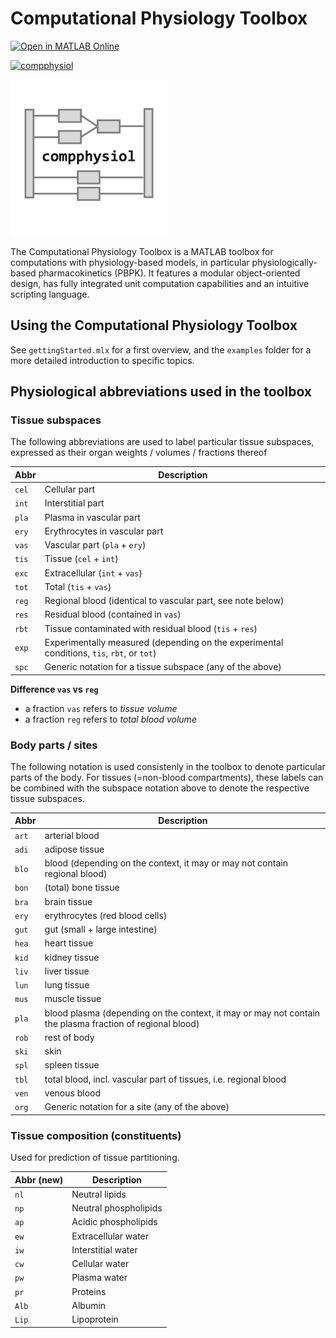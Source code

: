# Computational Physiology Toolbox

[![Open in MATLAB Online](https://www.mathworks.com/images/responsive/global/open-in-matlab-online.svg)](https://matlab.mathworks.com/open/github/v1?repo=niklhart/compphysiol)

[![compphysiol](https://github.com/niklhart/compphysiol/actions/workflows/runtests.yml/badge.svg)](https://github.com/niklhart/compphysiol/actions/workflows/runtests.yml)

<img title="" src="images/readmeImage.png" alt="Toolbox Logo" width="250" data-align="center">

The Computational Physiology Toolbox is a MATLAB toolbox for computations with 
physiology-based models, in particular physiologically-based pharmacokinetics (PBPK). 
It features a modular object-oriented design, has fully integrated unit 
computation capabilities and an intuitive scripting language.

## Using the Computational Physiology Toolbox

See `gettingStarted.mlx` for a first overview, and the `examples` folder
for a more detailed introduction to specific topics.

## Physiological abbreviations used in the toolbox

### Tissue subspaces

The following abbreviations are used to label particular tissue subspaces, expressed as their organ weights / volumes / fractions thereof

| Abbr  | Description                                                                                |
| ----- | ------------------------------------------------------------------------------------------ |
| `cel` | Cellular part                                                                              |
| `int` | Interstitial part                                                                          |
| `pla` | Plasma in vascular part                                                                    |
| `ery` | Erythrocytes in vascular part                                                              |
| `vas` | Vascular part (`pla` + `ery`)                                                              |
| `tis` | Tissue (`cel` + `int`)                                                                     |
| `exc` | Extracellular (`int` + `vas`)                                                              |
| `tot` | Total (`tis` + `vas`)                                                                      |
| `reg` | Regional blood (identical to vascular part, see note below)                                |
| `res` | Residual blood (contained in `vas`)                                                        |
| `rbt` | Tissue contaminated with residual blood (`tis` + `res`)                                    |
| `exp` | Experimentally measured (depending on the experimental conditions, `tis`, `rbt`, or `tot`) |
| `spc` | Generic notation for a tissue subspace (any of the above)                                  |

**Difference `vas` vs `reg`**   

* a fraction `vas` refers to *tissue volume*  
* a fraction `reg` refers to *total blood volume*

### Body parts / sites

The following notation is used consistenly in the toolbox to denote particular parts of the body. 
For tissues (=non-blood compartments), these labels can be combined with the 
subspace notation above to denote the respective tissue subspaces.

| Abbr  | Description                                                                                              |
| ----- | -------------------------------------------------------------------------------------------------------- |
| `art` | arterial blood                                                                                           |
| `adi` | adipose tissue                                                                                           |
| `blo` | blood (depending on the context, it may or may not contain regional blood)                               |
| `bon` | (total) bone tissue                                                                                      |
| `bra` | brain tissue                                                                                             |
| `ery` | erythrocytes (red blood cells)                                                                           |
| `gut` | gut (small + large intestine)                                                                            |
| `hea` | heart tissue                                                                                             |
| `kid` | kidney tissue                                                                                            |
| `liv` | liver tissue                                                                                             |
| `lun` | lung tissue                                                                                              |
| `mus` | muscle tissue                                                                                            |
| `pla` | blood plasma (depending on the context, it may or may not contain the plasma fraction of regional blood) |
| `rob` | rest of body                                                                                             |
| `ski` | skin                                                                                                     |
| `spl` | spleen tissue                                                                                            |
| `tbl` | total blood, incl. vascular part of tissues, i.e. regional blood                                         |
| `ven` | venous blood                                                                                             |
| `org` | Generic notation for a site (any of the above)                                                           |

### Tissue composition (constituents)

Used for prediction of tissue partitioning.

| Abbr (new) | Description           |
| ---------- | --------------------- |
| `nl`       | Neutral lipids        |
| `np`       | Neutral phospholipids |
| `ap`       | Acidic phospholipids  |
| `ew`       | Extracellular water   |
| `iw`       | Interstitial water    |
| `cw`       | Cellular water        |
| `pw`       | Plasma water          |
| `pr`       | Proteins              |
| `Alb`      | Albumin               |
| `Lip`      | Lipoprotein           |
